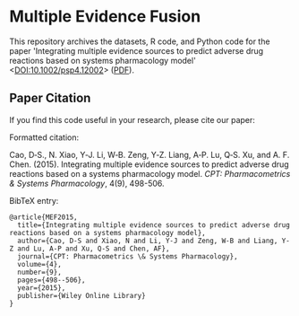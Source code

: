 # Multiple Evidence Fusion

This repository archives the datasets, R code, and Python code for the paper 'Integrating multiple evidence sources to predict adverse drug reactions based on systems pharmacology model' <[DOI:10.1002/psp4.12002](http://doi.org/10.1002/psp4.12002)> ([PDF](https://drive.google.com/file/d/0B1YdO4YnMkAxeHllRlI5bmZFbms/view)).

## Paper Citation

If you find this code useful in your research, please cite our paper:

Formatted citation:

Cao, D‐S., N. Xiao, Y‐J. Li, W‐B. Zeng, Y‐Z. Liang, A‐P. Lu, Q‐S. Xu, and A. F. Chen. (2015). Integrating multiple evidence sources to predict adverse drug reactions based on a systems pharmacology model. _CPT: Pharmacometrics & Systems Pharmacology_, 4(9), 498-506.

BibTeX entry:

```
@article{MEF2015,
  title={Integrating multiple evidence sources to predict adverse drug reactions based on a systems pharmacology model},
  author={Cao, D-S and Xiao, N and Li, Y-J and Zeng, W-B and Liang, Y-Z and Lu, A-P and Xu, Q-S and Chen, AF},
  journal={CPT: Pharmacometrics \& Systems Pharmacology},
  volume={4},
  number={9},
  pages={498--506},
  year={2015},
  publisher={Wiley Online Library}
}
```
